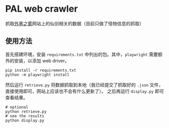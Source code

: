# PAL web crawler

抓取[外塞之雾](http://www.whistlerwmz.my-place.us/)网站上的仙剑相关的数据（目前只做了怪物信息的抓取）

## 使用方法

首先搭建环境，安装 `requirements.txt` 中列出的包。其中，`playwright` 需要额外的安装，以添加 web driver。

```shell
pip install -r requirements.txt
python -m playwright install
```

然后运行 `retrieve.py` 将数据抓取到本地（我已经提交了抓取好的 `.json` 文件，直接使用即可，网站上应该也不会有什么更新了）。
之后再运行 `display.py` 即可查看结果。

```shell
# optional
python retrieve.py
# see the results
python display.py
```
